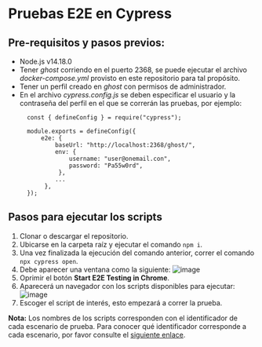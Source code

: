 # Pruebas E2E en Cypress

## Pre-requisitos y pasos previos:
- Node.js v14.18.0
- Tener *ghost* corriendo en el puerto 2368, se puede ejecutar el archivo *docker-compose.yml* provisto en este repositorio para tal propósito.
- Tener un perfil creado en *ghost* con permisos de administrador.
- En el archivo *cypress.config.js* se deben especificar el usuario y la contraseña del perfil en el que se correrán las pruebas, por ejemplo:
    ~~~
      const { defineConfig } = require("cypress");

      module.exports = defineConfig({
          e2e: {
              baseUrl: "http://localhost:2368/ghost/",
              env: {
                  username: "user@onemail.con",
                  password: "Pa55w0rd",
               },
              ...
           },
      });
    ~~~

## Pasos para ejecutar los scripts
1. Clonar o descargar el repositorio.
2. Ubicarse en la carpeta raíz y ejecutar el comando `npm i`.
3. Una vez finalizada la ejecución del comando anterior, correr el comando `npx cypress open`.
4. Debe aparecer una ventana como la siguiente:
![image](https://user-images.githubusercontent.com/17149432/236364140-09b8c0e1-d937-4b30-a6cf-1ed9caf925f2.png)
5. Oprimir el botón **Start E2E Testing in Chrome**.
6. Aparecerá un navegador con los scripts disponibles para ejecutar:
![image](https://user-images.githubusercontent.com/17149432/236364324-ae425d21-29e6-4c9b-bf31-2ced190cc312.png)
7. Escoger el script de interés, esto empezará a correr la prueba.

**Nota:** Los nombres de los scripts corresponden con el identificador de cada escenario de prueba. Para conocer qué identificador corresponde a cada escenario, por favor consulte el [siguiente enlace](https://github.com/Molvilada/Pruebas_E2E_Grupo_17/wiki/Escenarios-de-prueba).

